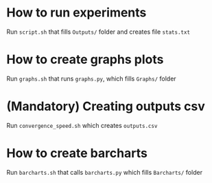 # How to run experiments
Run ```script.sh``` that fills ```Outputs/``` folder and creates file ```stats.txt```

# How to create graphs plots
Run ```graphs.sh``` that runs ```graphs.py```, which fills ```Graphs/``` folder

# (Mandatory) Creating outputs csv
Run ```convergence_speed.sh``` which creates ```outputs.csv```


# How to create barcharts
Run ```barcharts.sh``` that calls ```barcharts.py``` which fills ```Barcharts/``` folder
